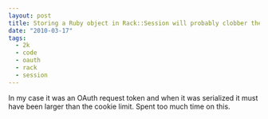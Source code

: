 ```yaml
---
layout: post
title: Storing a Ruby object in Rack::Session will probably clobber the session
date: "2010-03-17"
tags:
  - 2k
  - code
  - oauth
  - rack
  - session
---
```


In my case it was an OAuth request token and when it was serialized it must have been larger than the cookie limit. Spent too much time on this.
